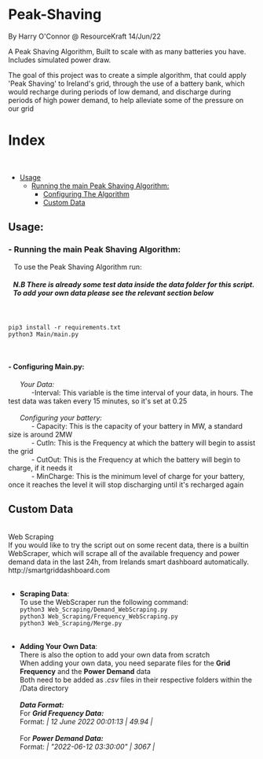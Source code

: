 # Peak-Shaving
By Harry O'Connor @ ResourceKraft 14/Jun/22

A Peak Shaving Algorithm, Built to scale with as many batteries you have. Includes simulated power draw.

The goal of this project was to create a simple algorithm, that could apply 'Peak Shaving' to Ireland's grid, through the use of a battery bank, which would recharge during periods of low demand, and discharge during periods of high power demand, to help alleviate some of the pressure on our grid

<h1>Index</h1><br>

- [Usage](#Usage)
  * [Running the main Peak Shaving Algorithm:](#--running-the-main-peak-shaving-algorithm)
    + [Configuring The Algorithm](#--configuring-mainpy)
    + [Custom Data](#custom-data)



<h2>Usage:</h2>
  <h3>- Running the main Peak Shaving Algorithm:</h3>
  &nbsp;&nbsp;&nbsp;To use the Peak Shaving Algorithm run:
  <h5>&nbsp;&nbsp;&nbsp;N.B There is already some test data inside the data folder for this script.<br>&nbsp;&nbsp;&nbsp;To add your own data please see the relevant section below</h5> &nbsp;&nbsp;&nbsp;&nbsp;
    
    pip3 install -r requirements.txt
    python3 Main/main.py
    
&nbsp;&nbsp;&nbsp;&nbsp;<h4>- Configuring **Main.py**:</h4>
&nbsp;&nbsp;&nbsp;&nbsp;&nbsp; _Your Data:_<br>
&nbsp;&nbsp;&nbsp;&nbsp;&nbsp; &nbsp;&nbsp;&nbsp;&nbsp;&nbsp; -Interval: This variable is the time interval of your data, in hours. The test data was taken every 15 minutes, so it's set at 0.25
<br><br>
&nbsp;&nbsp;&nbsp;&nbsp;&nbsp; _Configuring your battery:_<br>
&nbsp;&nbsp;&nbsp;&nbsp;&nbsp; &nbsp;&nbsp;&nbsp;&nbsp;&nbsp; - Capacity:  This is the capacity of your battery in MW, a standard size is around 2MW<br>
&nbsp;&nbsp;&nbsp;&nbsp;&nbsp; &nbsp;&nbsp;&nbsp;&nbsp;&nbsp; - CutIn:     This is the Frequency at which the battery will begin to assist the grid<br>
&nbsp;&nbsp;&nbsp;&nbsp;&nbsp; &nbsp;&nbsp;&nbsp;&nbsp;&nbsp; - CutOut:    This is the Frequency at which the battery will begin to charge, if it needs it<br>
&nbsp;&nbsp;&nbsp;&nbsp;&nbsp; &nbsp;&nbsp;&nbsp;&nbsp;&nbsp; - MinCharge: This is the minimum level of charge for your battery, once it reaches the level it will stop discharging until it's recharged again<br>

<h2>Custom Data</h2><br>
Web Scraping<br>If you would like to try the script out on some recent data, there is a builtin WebScraper, which will scrape all of the available frequency and power demand data in the last 24h, from Irelands smart dashboard automatically. http://smartgriddashboard.com <br><br>
      
- **Scraping Data**:<br>
    To use the WebScraper run the following command:<br>
    `python3 Web_Scraping/Demand_WebScraping.py`<br>
    `python3 Web_Scraping/Frequency_WebScraping.py`<br>
    `python3 Web_Scraping/Merge.py`<br><br>

- **Adding Your Own Data**:<br>
    There is also the option to add your own data from scratch<br>
    When adding your own data, you need separate files for the **Grid Frequency** and the **Power Demand** data <br>
    Both need to be added as _.csv_ files in their respective folders within the /Data directory<br><br>
      **_Data Format:_**<br>
        For **_Grid Frequency Data:_** <br>
          Format: _| 12 June 2022 00:01:13 | 49.94 |_ <br><br>
        For **_Power Demand Data:_** <br>
          Format: _| "2022-06-12 03:30:00" | 3067 |_ <br>




